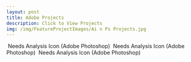 ```yaml
---
layout: post
title: Adobe Projects
description: Click to View Projects
img: /img/FeatureProjectImages/Ai n Ps Projects.jpg
---
```


 
<div class="img_row">
	<img class="col one" src="{{ site.baseurl }}/img/AinPSProjects/Needs Analysis.jpg" alt="" title="Needs Analysis Icon (Adobe Photoshop)"/>
	<class="col one caption">
	Needs Analysis Icon (Adobe Photoshop)
	<img class="col two" src="{{ site.baseurl }}/img//AinPSProjects/Program Evaluation.jpg" alt="" title="Program Evaluation Icon (Adobe Illustrator & Photoshop)"/>
	<class="col two caption">
	Needs Analysis Icon (Adobe Photoshop)
	<img class="col three" src="{{ site.baseurl }}/img//AinPSProjects/Report Icon.jpg" alt="" title="Report Icon (Adobe Illustrator)"/>
	<class="col three caption">
	Needs Analysis Icon (Adobe Photoshop)
</div>
<!--
<div class="col one caption">
	Needs Analysis Icon (Adobe Photoshop)
</div>
-->

<!-- 
<div class="img_row">
	<img class="col three" src="{{ site.baseurl }}/img/5.jpg" alt="" title="example image"/>
</div>
<div class="col three caption">
	This image can also have a caption. It's like magic. 
</div>

You can also put regular text between your rows of images. Say you wanted to write a little bit about your project before you posted the rest of the images. You describe how you toiled, sweated, *bled* for your project, and then.... you reveal it's glory in the next row of images.


<div class="img_row">
	<img class="col two" src="{{ site.baseurl }}/img/6.jpg" alt="" title="example image"/>
	<img class="col one" src="{{ site.baseurl }}/img/11.jpg" alt="" title="example image"/>
</div>
<div class="col three caption">
	You can also have artistically styled 2/3 + 1/3 images, like these.
</div>


<br/><br/><br/>


The code is simple. Just add a col class to your image, and another class specifying the width: one, two, or three columns wide. Here's the code for the last row of images above: 

	<div class="img_row">
	  <img class="col two" src="/img/6.jpg"/>
	  <img class="col one" src="/img/11.jpg"/>
	</div>  -->

